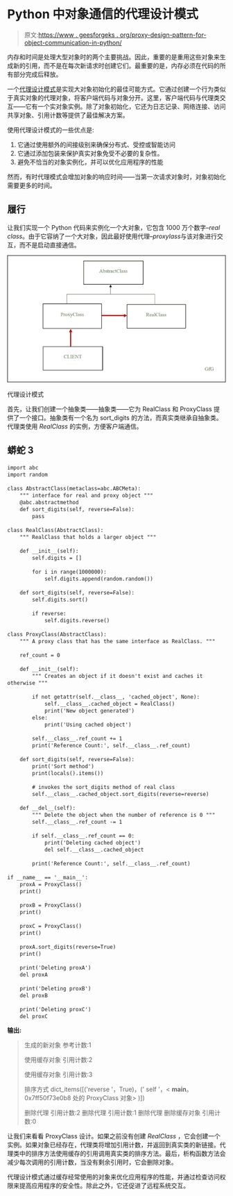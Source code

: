 # Python 中对象通信的代理设计模式

> 原文:[https://www . geesforgeks . org/proxy-design-pattern-for-object-communication-in-python/](https://www.geeksforgeeks.org/proxy-design-pattern-for-object-communication-in-python/)

内存和时间是处理大型对象时的两个主要挑战。因此，重要的是重用这些对象来生成新的引用，而不是在每次新请求时创建它们。最重要的是，内存必须在代码的所有部分完成后释放。

一个[代理设计模式](https://www.geeksforgeeks.org/proxy-method-python-design-patterns/)是实现大对象初始化的最佳可能方式。它通过创建一个行为类似于真实对象的代理对象，将客户端代码与对象分开。这里，客户端代码与代理类交互——它有一个实对象实例。除了对象初始化，它还为日志记录、网络连接、访问共享对象、引用计数等提供了最佳解决方案。

使用代理设计模式的一些优点是:

1.  它通过使用额外的间接级别来确保分布式、受控或智能访问
2.  它通过添加包装来保护真实对象免受不必要的复杂性。
3.  避免不恰当的对象实例化，并可以优化应用程序的性能

然而，有时代理模式会增加对象的响应时间——当第一次请求对象时，对象初始化需要更多的时间。

## 履行

让我们实现一个 Python 代码来实例化一个大对象，它包含 1000 万个数字–*real class*。由于它容纳了一个大对象，因此最好使用代理–*proxylass*与该对象进行交互，而不是启动直接通信。

![](img/d889447c636bea7d06ba517a3c0d9ac3.png)

代理设计模式

首先，让我们创建一个抽象类——抽象类——它为 RealClass 和 ProxyClass 提供了一个接口。抽象类有一个名为 sort_digits 的方法，而真实类继承自抽象类。代理类使用 *RealClass* 的实例，方便客户端通信。

## 蟒蛇 3

```
import abc
import random

class AbstractClass(metaclass=abc.ABCMeta):
    """ interface for real and proxy object """
    @abc.abstractmethod
    def sort_digits(self, reverse=False):
        pass

class RealClass(AbstractClass):
    """ RealClass that holds a larger object """

    def __init__(self):
        self.digits = []

        for i in range(1000000):
            self.digits.append(random.random())

    def sort_digits(self, reverse=False):
        self.digits.sort()

        if reverse:
            self.digits.reverse()

class ProxyClass(AbstractClass):
    """ A proxy class that has the same interface as RealClass. """

    ref_count = 0

    def __init__(self):
        """ Creates an object if it doesn't exist and caches it otherwise """

        if not getattr(self.__class__, 'cached_object', None):
            self.__class__.cached_object = RealClass()
            print('New object generated')
        else:
            print('Using cached object')

        self.__class__.ref_count += 1
        print('Reference Count:', self.__class__.ref_count)

    def sort_digits(self, reverse=False):
        print('Sort method')
        print(locals().items())

        # invokes the sort_digits method of real class
        self.__class__.cached_object.sort_digits(reverse=reverse)

    def __del__(self):
        """ Delete the object when the number of reference is 0 """
        self.__class__.ref_count -= 1

        if self.__class__.ref_count == 0:
            print('Deleting cached object')
            del self.__class__.cached_object

        print('Reference Count:', self.__class__.ref_count)

if __name__ == '__main__':
    proxA = ProxyClass()
    print()

    proxB = ProxyClass()
    print()

    proxC = ProxyClass()
    print()

    proxA.sort_digits(reverse=True)
    print()

    print('Deleting proxA')
    del proxA

    print('Deleting proxB')
    del proxB

    print('Deleting proxC')
    del proxC
```

**输出:**

> 生成的新对象
> 参考计数:1
> 
> 使用缓存对象
> 引用计数:2
> 
> 使用缓存对象
> 引用计数:3
> 
> 排序方式
> dict_items([('reverse '，True)，(' self '，< __main__。0x7ff50f73e0b8 处的 ProxyClass 对象> )])
> 
> 删除代理
> 引用计数:2
> 删除代理
> 引用计数:1
> 删除代理
> 删除缓存对象
> 引用计数:0

让我们来看看 ProxyClass 设计。如果之前没有创建 *RealClass* ，它会创建一个实例。如果对象已经存在，代理类将增加引用计数，并返回到真实类的新链接。代理类中的排序方法使用缓存的引用调用真实类的排序方法。最后，析构函数方法会减少每次调用的引用计数，当没有剩余引用时，它会删除对象。

代理设计模式通过缓存经常使用的对象来优化应用程序的性能，并通过检查访问权限来提高应用程序的安全性。除此之外，它还促进了远程系统交互。